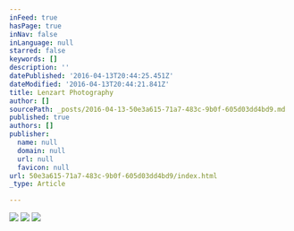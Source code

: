 ```yaml
---
inFeed: true
hasPage: true
inNav: false
inLanguage: null
starred: false
keywords: []
description: ''
datePublished: '2016-04-13T20:44:25.451Z'
dateModified: '2016-04-13T20:44:21.841Z'
title: Lenzart Photography
author: []
sourcePath: _posts/2016-04-13-50e3a615-71a7-483c-9b0f-605d03dd4bd9.md
published: true
authors: []
publisher:
  name: null
  domain: null
  url: null
  favicon: null
url: 50e3a615-71a7-483c-9b0f-605d03dd4bd9/index.html
_type: Article

---
```

![](https://s3-us-west-2.amazonaws.com/the-grid-img/p/ab449571a919cc1c23f316fc8990a1ba9a77b035.jpg)
![](https://s3-us-west-2.amazonaws.com/the-grid-img/p/e08860802675206ce4238140998cd9060da7a8be.jpg)
![](https://s3-us-west-2.amazonaws.com/the-grid-img/p/ae6d6d872b9e1a6891e1e5f922123db821de39a7.jpg)
